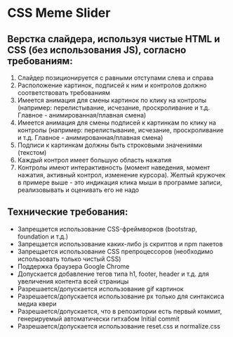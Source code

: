 # CSS Meme Slider

## Верстка слайдера, используя чистые HTML и CSS (без использования JS), согласно требованиям:
1. Слайдер позиционируется с равными отступами слева и справа
2. Расположение картинок, подписей к ним и контролов должно соответствовать требованиям
3. Имеется анимация для смены картинок по клику на контролы (например: перелистывание, исчезание, проскроливание и т.д. Главное - анимированная/плавная смена)
4. Имеется анимация для смены подписей к картинкам по клику на контролы (например: перелистывание, исчезание, проскроливание и т.д. Главное - анимированная/плавная смена)
5. Подписи к картинкам должны быть строковыми значениями (текстом)
6. Каждый контрол имеет большую область нажатия
7. Контролы имеют интерактивность (момент наведения, момент нажатия, активный контрол, изменение курсора). Желтый кружочек в примере выше - это индикация клика мыши в программе записи, реализовывать и оценивать его не надо

## Технические требования:
- Запрещается использование CSS-фреймворков (bootstrap, foundation и т.д.)
- Запрещается использование каких-либо js скриптов и npm пакетов
- Запрещается использование CSS препроцессоров (необходимо использовать только чистый CSS)
- Поддержка браузера Google Chrome
- Допускается добавление тегов типа h1, footer, header и т.д. для увеличения контента всей страницы
- Разрешается/допускается использование gif картинок
- Разрешается/допускается использование px только для синтаксиса медиа квери
- Разрешается/допускается, что в репозитории есть первый коммит, генерируемый автоматически гитхабом Initial commit
- Разрешается/допускается использование reset.css и normalize.css
